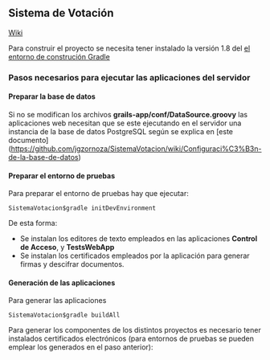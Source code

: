 ## Sistema de Votación

[Wiki](https://github.com/jgzornoza/SistemaVotacion/wiki)

Para construir el proyecto se necesita tener instalado la versión 1.8 del
[el entorno de construción Gradle](http://www.gradle.org/)

### Pasos necesarios para ejecutar las aplicaciones del servidor

#### Preparar la base de datos

Si no se modifican los archivos <b>grails-app/conf/DataSource.groovy</b> las aplicaciones web necesitan que se este
ejecutando en el servidor una instancia de la base de datos PostgreSQL según se explica en [este documento]
(https://github.com/jgzornoza/SistemaVotacion/wiki/Configuraci%C3%B3n-de-la-base-de-datos)

#### Preparar el entorno de pruebas

Para preparar el entorno de pruebas hay que ejecutar:

    SistemaVotacion$gradle initDevEnvironment

De esta forma:
*   Se instalan los editores de texto empleados en las aplicaciones **Control de Acceso**, y **TestsWebApp**
*   Se instalan los certificados empleados por la aplicación para generar firmas y descifrar documentos.


#### Generación de las aplicaciones

Para generar las aplicaciones

    SistemaVotacion$gradle buildAll

Para generar los componentes de los distintos proyectos es necesario tener instalados certificados electrónicos
(para entornos de pruebas se pueden emplear los generados en el paso anterior):
